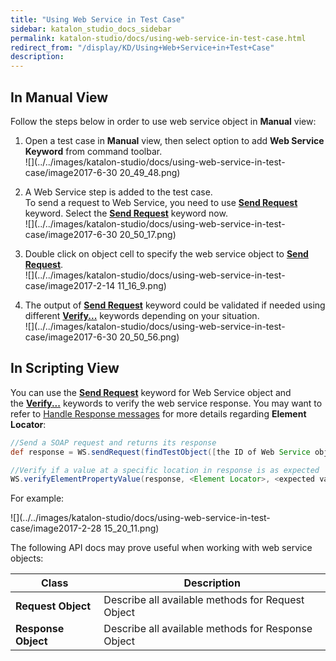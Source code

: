 ```yaml
---
title: "Using Web Service in Test Case" 
sidebar: katalon_studio_docs_sidebar
permalink: katalon-studio/docs/using-web-service-in-test-case.html 
redirect_from: "/display/KD/Using+Web+Service+in+Test+Case" 
description: 
---
```

In Manual View
--------------

Follow the steps below in order to use web service object in **Manual** view:

1.  Open a test case in **Manual** view, then select option to add **Web Service Keyword** from command toolbar.  
    ![](../../images/katalon-studio/docs/using-web-service-in-test-case/image2017-6-30 20_49_48.png)  
      
    
2.  A Web Service step is added to the test case.   
    To send a request to Web Service, you need to use **[Send Request](https://docs.katalon.com/display/KD/%5BWS%5D+Send+Request)** keyword. Select the **[Send Request](https://docs.katalon.com/display/KD/%5BWS%5D+Send+Request)** keyword now.  
    ![](../../images/katalon-studio/docs/using-web-service-in-test-case/image2017-6-30 20_50_17.png)  
      
    
3.  Double click on object cell to specify the web service object to **[Send Request](https://docs.katalon.com/display/KD/%5BWS%5D+Send+Request)**.  
    ![](../../images/katalon-studio/docs/using-web-service-in-test-case/image2017-2-14 11_16_9.png)  
      
    
4.  The output of **[Send Request](https://docs.katalon.com/display/KD/%5BWS%5D+Send+Request)** keyword could be validated if needed using different **[Verify...](https://docs.katalon.com/display/KD/Web+Service)** keywords depending on your situation.  
    ![](../../images/katalon-studio/docs/using-web-service-in-test-case/image2017-6-30 20_50_56.png)

In Scripting View
-----------------

You can use the **[Send Request](https://docs.katalon.com/display/KD/%5BWS%5D+Send+Request)** keyword for Web Service object and the **[Verify...](https://docs.katalon.com/display/KD/Web+Service)** keywords to verify the web service response. You may want to refer to [Handle Response messages](#UsingWebServiceinTestCase-HandleResponsemessages) for more details regarding **Element Locator**:

```groovy
//Send a SOAP request and returns its response
def response = WS.sendRequest(findTestObject([the ID of Web Service object]))

//Verify if a value at a specific location in response is as expected
WS.verifyElementPropertyValue(response, <Element Locator>, <expected value>)
```

For example:

![](../../images/katalon-studio/docs/using-web-service-in-test-case/image2017-2-28 15_20_11.png)

The following API docs may prove useful when working with web service objects:

<table><thead><tr><th>Class</th><th>Description</th></tr></thead><tbody><tr><td><strong><a>Request Object</a></strong></td><td>Describe all available methods for Request Object</td></tr><tr><td><strong><a>Response Object</a></strong></td><td><span>Describe all available methods for Response Object</span></td></tr></tbody></table>